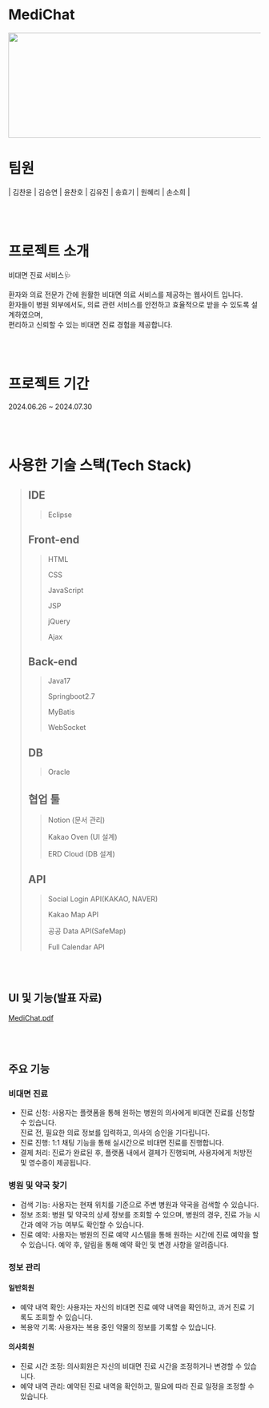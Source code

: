 # MediChat
<img src="https://github.com/chanyun95/MediChat/blob/main/MediChat/src/main/resources/static/images/logo.png?raw=true" width="660px" height="210px">

# 팀원
|      김찬윤       |          김승연         |       윤찬호         |      김유진       |          송효기         |       원혜리         |      손소희       |

<br><br>

# 프로젝트 소개
비대면 진료 서비스🩺<p>
환자와 의료 전문가 간에 원활한 비대면 의료 서비스를 제공하는 웹사이트 입니다.<br>
환자들이 병원 외부에서도, 의료 관련 서비스를 안전하고 효율적으로 받을 수 있도록 설계하였으며,<br>
편리하고 신뢰할 수 있는 비대면 진료 경험을 제공합니다.

<br><br>

# 프로젝트 기간
2024.06.26 ~ 2024.07.30

<br><br>

# 사용한 기술 스택(Tech Stack)
>## IDE
 >> Eclipse
> > 
>## Front-end
 >> HTML
> > 
 >> CSS
> > 
 >> JavaScript
> >
 >> JSP
> >
 >> jQuery
> >
 >> Ajax
> > 
>## Back-end
 >> Java17
> >
 >> Springboot2.7
> >
 >> MyBatis
> >
 >> WebSocket
> > 
>## DB
 >> Oracle
> >
> ## 협업 툴
 >> Notion (문서 관리)
> > 
 >> Kakao Oven (UI 설계)
> > 
 >> ERD Cloud (DB 설계)
> >
>## API
 >> Social Login API(KAKAO, NAVER)
> >
 >> Kakao Map API
> >
 >> 공공 Data API(SafeMap)
> >
 >> Full Calendar API
> >

<br><br>

## UI 및 기능(발표 자료)
[MediChat.pdf](https://github.com/chanyun95/MediChat/raw/main/MediChat.pdf)

<br><br>

## 주요 기능
### 비대면 진료
 - 진료 신청: 사용자는 플랫폼을 통해 원하는 병원의 의사에게 비대면 진료를 신청할 수 있습니다.<br>
   진료 전, 필요한 의료 정보를 입력하고, 의사의 승인을 기다립니다.
 - 진료 진행: 1:1 채팅 기능을 통해 실시간으로 비대면 진료를 진행합니다.
 - 결제 처리: 진료가 완료된 후, 플랫폼 내에서 결제가 진행되며, 사용자에게 처방전 및 영수증이 제공됩니다.
### 병원 및 약국 찾기
 - 검색 기능: 사용자는 현재 위치를 기준으로 주변 병원과 약국을 검색할 수 있습니다.
 - 정보 조회: 병원 및 약국의 상세 정보를 조회할 수 있으며, 병원의 경우, 진료 가능 시간과 예약 가능 여부도 확인할 수 있습니다.
 - 진료 예약: 사용자는 병원의 진료 예약 시스템을 통해 원하는 시간에 진료 예약을 할 수 있습니다. 예약 후, 알림을 통해 예약 확인 및 변경 사항을 알려줍니다.
### 정보 관리
 #### 일반회원
  - 예약 내역 확인: 사용자는 자신의 비대면 진료 예약 내역을 확인하고, 과거 진료 기록도 조회할 수 있습니다.
  - 복용약 기록: 사용자는 복용 중인 약물의 정보를 기록할 수 있습니다.
 #### 의사회원
  - 진료 시간 조정: 의사회원은 자신의 비대면 진료 시간을 조정하거나 변경할 수 있습니다.
  - 예약 내역 관리: 예약된 진료 내역을 확인하고, 필요에 따라 진료 일정을 조정할 수 있습니다.

